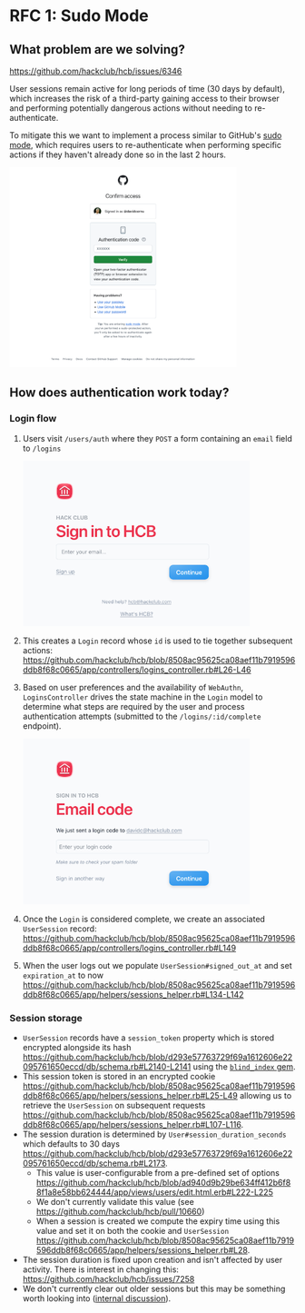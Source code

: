 # RFC 1: Sudo Mode

## What problem are we solving?

https://github.com/hackclub/hcb/issues/6346

User sessions remain active for long periods of time (30 days by default), which increases the risk of a third-party gaining access to their browser and performing potentially dangerous actions without needing to re-authenticate.

To mitigate this we want to implement a process similar to GitHub's [sudo mode][sudo mode], which requires users to re-authenticate when performing specific actions if they haven't already done so in the last 2 hours.

<img src="gh_sudo_mode.png" width="400"/>

[sudo mode]: https://docs.github.com/en/authentication/keeping-your-account-and-data-secure/sudo-mode#about-sudo-mode

## How does authentication work today?

### Login flow

1. Users visit `/users/auth` where they `POST` a form containing an `email` field to `/logins`

   <img src="sign_in.png" width="400"/>
2. This creates a `Login` record whose `id` is used to tie together subsequent actions: https://github.com/hackclub/hcb/blob/8508ac95625ca08aef11b7919596ddb8f68c0665/app/controllers/logins_controller.rb#L26-L46
3. Based on user preferences and the availability of `WebAuthn`, `LoginsController` drives the state machine in the `Login` model to determine what steps are required by the user and process authentication attempts (submitted to the `/logins/:id/complete` endpoint).

   <img src="email_code.png" width="400"/>
4. Once the `Login` is considered complete, we create an associated `UserSession` record: https://github.com/hackclub/hcb/blob/8508ac95625ca08aef11b7919596ddb8f68c0665/app/controllers/logins_controller.rb#L149
5. When the user logs out we populate `UserSession#signed_out_at` and set `expiration_at` to now https://github.com/hackclub/hcb/blob/8508ac95625ca08aef11b7919596ddb8f68c0665/app/helpers/sessions_helper.rb#L134-L142 

### Session storage

- `UserSession` records have a `session_token` property which is stored encrypted alongside its hash https://github.com/hackclub/hcb/blob/d293e57763729f69a1612606e22095761650eccd/db/schema.rb#L2140-L2141 using the [`blind_index` gem](https://github.com/ankane/blind_index).
- This session token is stored in an encrypted cookie https://github.com/hackclub/hcb/blob/8508ac95625ca08aef11b7919596ddb8f68c0665/app/helpers/sessions_helper.rb#L25-L49 allowing us to retrieve the `UserSession` on subsequent requests https://github.com/hackclub/hcb/blob/8508ac95625ca08aef11b7919596ddb8f68c0665/app/helpers/sessions_helper.rb#L107-L116.
- The session duration is determined by `User#session_duration_seconds` which defaults to 30 days https://github.com/hackclub/hcb/blob/d293e57763729f69a1612606e22095761650eccd/db/schema.rb#L2173.
  - This value is user-configurable from a pre-defined set of options https://github.com/hackclub/hcb/blob/ad940d9b29be634ff412b6f88f1a8e58bb624444/app/views/users/edit.html.erb#L222-L225
  - We don't currently validate this value (see https://github.com/hackclub/hcb/pull/10660)
  - When a session is created we compute the expiry time using this value and set it on both the cookie and `UserSession` https://github.com/hackclub/hcb/blob/8508ac95625ca08aef11b7919596ddb8f68c0665/app/helpers/sessions_helper.rb#L28.
- The session duration is fixed upon creation and isn't affected by user activity. There is interest in changing this: https://github.com/hackclub/hcb/issues/7258
- We don't currently clear out older sessions but this may be something worth looking into ([internal discussion](https://hackclub.slack.com/archives/C047Y01MHJQ/p1750259883680629)).
